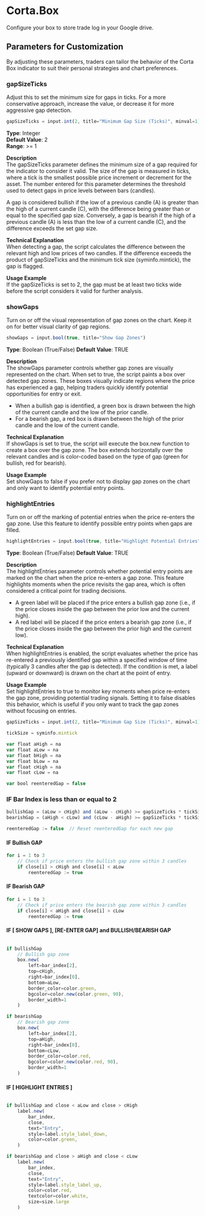 # Corta.Box
Configure your box to store trade log in your Google drive.  


## Parameters for Customization  
By adjusting these parameters, traders can tailor the behavior of the Corta Box indicator to suit their personal strategies and chart preferences.  

### gapSizeTicks   
Adjust this to set the minimum size for gaps in ticks. For a more conservative approach, increase the value, or decrease it for more aggressive gap detection.  

```js
gapSizeTicks = input.int(2, title="Minimum Gap Size (Ticks)", minval=1)  
```
**Type**: Integer  
**Default Value**: 2  
**Range**: >= 1  
  
**Description**  
The gapSizeTicks parameter defines the minimum size of a gap required for the indicator to consider it valid. The size of the gap is measured in ticks, where a tick is the smallest possible price increment or decrement for the asset. The number entered for this parameter determines the threshold used to detect gaps in price levels between bars (candles).

A gap is considered bullish if the low of a previous candle (A) is greater than the high of a current candle (C), with the difference being greater than or equal to the specified gap size.
Conversely, a gap is bearish if the high of a previous candle (A) is less than the low of a current candle (C), and the difference exceeds the set gap size.

**Technical Explanation**  
When detecting a gap, the script calculates the difference between the relevant high and low prices of two candles. If the difference exceeds the product of gapSizeTicks and the minimum tick size (syminfo.mintick), the gap is flagged.

**Usage Example**  
If the gapSizeTicks is set to 2, the gap must be at least two ticks wide before the script considers it valid for further analysis.  


### showGaps   
Turn on or off the visual representation of gap zones on the chart. Keep it on for better visual clarity of gap regions.  

```js
showGaps = input.bool(true, title="Show Gap Zones")
```
**Type**: Boolean (True/False) 
**Default Value**: TRUE   
  
**Description**  
The showGaps parameter controls whether gap zones are visually represented on the chart. When set to true, the script paints a box over detected gap zones. These boxes visually indicate regions where the price has experienced a gap, helping traders quickly identify potential opportunities for entry or exit.  
- When a bullish gap is identified, a green box is drawn between the high of the current candle and the low of the prior candle.  
- For a bearish gap, a red box is drawn between the high of the prior candle and the low of the current candle.  

**Technical Explanation**  
If showGaps is set to true, the script will execute the box.new function to create a box over the gap zone. The box extends horizontally over the relevant candles and is color-coded based on the type of gap (green for bullish, red for bearish).

**Usage Example**  
Set showGaps to false if you prefer not to display gap zones on the chart and only want to identify potential entry points.  


### highlightEntries  
Turn on or off the marking of potential entries when the price re-enters the gap zone. Use this feature to identify possible entry points when gaps are filled.  
 
```js
highlightEntries = input.bool(true, title="Highlight Potential Entries")  
```
**Type**: Boolean (True/False) 
**Default Value**: TRUE   
  
**Description**  
The highlightEntries parameter controls whether potential entry points are marked on the chart when the price re-enters a gap zone. This feature highlights moments when the price revisits the gap area, which is often considered a critical point for trading decisions.  
- A green label will be placed if the price enters a bullish gap zone (i.e., if the price closes inside the gap between the prior low and the current high).  
- A red label will be placed if the price enters a bearish gap zone (i.e., if the price closes inside the gap between the prior high and the current low).  

**Technical Explanation**  
When highlightEntries is enabled, the script evaluates whether the price has re-entered a previously identified gap within a specified window of time (typically 3 candles after the gap is detected). If the condition is met, a label (upward or downward) is drawn on the chart at the point of entry.

**Usage Example**  
Set highlightEntries to true to monitor key moments when price re-enters the gap zone, providing potential trading signals. Setting it to false disables this behavior, which is useful if you only want to track the gap zones without focusing on entries.    







```js
gapSizeTicks = input.int(2, title="Minimum Gap Size (Ticks)", minval=1)


```







```js
tickSize = syminfo.mintick
```

```js
var float aHigh = na
var float aLow = na
var float bHigh = na
var float bLow = na
var float cHigh = na
var float cLow = na
```

```js
var bool reenteredGap = false
```











### IF Bar Index is less than or equal to 2   
  
```js
bullishGap = (aLow > cHigh) and (aLow - cHigh) >= gapSizeTicks * tickSize
bearishGap = (aHigh < cLow) and (cLow - aHigh) >= gapSizeTicks * tickSize
```

```js
reenteredGap := false  // Reset reenteredGap for each new gap
```

#### IF Bullish GAP  
```js
for i = 1 to 3
    // Check if price enters the bullish gap zone within 3 candles
    if close[i] > cHigh and close[i] < aLow
        reenteredGap := true
```
#### IF Bearish GAP  
```js
for i = 1 to 3
    // Check if price enters the bearish gap zone within 3 candles
    if close[i] < aHigh and close[i] > cLow
        reenteredGap := true
```

#### IF [ SHOW GAPS ], [RE-ENTER GAP] and BULLISH/BEARISH GAP  
```js  

if bullishGap
    // Bullish gap zone
    box.new(
        left=bar_index[2],
        top=cHigh, 
        right=bar_index[0], 
        bottom=aLow, 
        border_color=color.green, 
        bgcolor=color.new(color.green, 90), 
        border_width=1
    )

if bearishGap
    // Bearish gap zone
    box.new(
        left=bar_index[2], 
        top=aHigh, 
        right=bar_index[0], 
        bottom=cLow, 
        border_color=color.red, 
        bgcolor=color.new(color.red, 90), 
        border_width=1
    )  

```

#### IF [ HIGHLIGHT ENTRIES ]  
```js  

if bullishGap and close < aLow and close > cHigh
    label.new(
        bar_index, 
        close, 
        text="Entry", 
        style=label.style_label_down, 
        color=color.green, 
    )

if bearishGap and close > aHigh and close < cLow
    label.new(
        bar_index, 
        close, 
        text="Entry", 
        style=label.style_label_up, 
        color=color.red, 
        textcolor=color.white, 
        size=size.large
    )  

```

